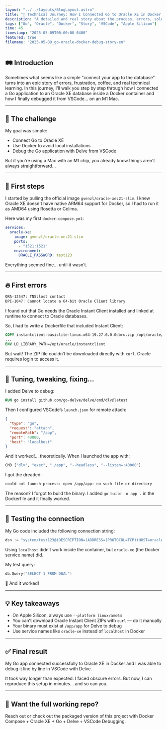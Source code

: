 ```yaml
---
layout: "../../layouts/BlogLayout.astro"
title: "📘 Technical Journey: How I Connected Go to Oracle XE in Docker and Debugged It in VSCode (Apple Silicon)"
description: "A detailed and real story about the process, errors, solutions, and learnings of connecting a Go app to Oracle XE in Docker and debugging it from VSCode on a Mac M1."
tags: ["Go", "Oracle", "Docker", "Story", "VSCode", "Apple Silicon"]
time: 45
timestamp: "2025-05-09T00:00:00-0400"
featured: true
filename: "2025-05-09_go-oracle-docker-debug-story-en"
---
```


## 🛤️ Introduction

Sometimes what seems like a simple "connect your app to the database" turns into an epic story of errors, frustration, coffee, and real technical learning. In this journey, I’ll walk you step by step through how I connected a Go application to an Oracle XE database inside a Docker container and how I finally debugged it from VSCode… on an M1 Mac.

---

## 🚧 The challenge

My goal was simple:

- Connect Go to Oracle XE
- Use Docker to avoid local installations
- Debug the Go application with Delve from VSCode

But if you're using a Mac with an M1 chip, you already know things aren't always straightforward…

---

## 🧱 First steps

I started by pulling the official image `gvenzl/oracle-xe:21-slim`. I knew Oracle XE doesn't have native ARM64 support for Docker, so I had to run it as AMD64 using Rosetta or Colima.

Here was my first `docker-compose.yml`:

```yaml
services:
  oracle-xe:
    image: gvenzl/oracle-xe:21-slim
    ports:
      - "1521:1521"
    environment:
      ORACLE_PASSWORD: test123
```

Everything seemed fine… until it wasn’t.

---

## 🔥 First errors

```bash
ORA-12547: TNS:lost contact
DPI-1047: Cannot locate a 64-bit Oracle Client library
```

I found out that Go needs the Oracle Instant Client installed and linked at runtime to connect to Oracle databases.

So, I had to write a Dockerfile that included Instant Client:

```Dockerfile
COPY instantclient-basiclite-linux.x64-19.27.0.0.0dbru.zip /opt/oracle/instantclient.zip
...
ENV LD_LIBRARY_PATH=/opt/oracle/instantclient
```

But wait! The ZIP file couldn’t be downloaded directly with `curl`. Oracle requires login to access it.

---

## 🔧 Tuning, tweaking, fixing…

I added Delve to debug:

```Dockerfile
RUN go install github.com/go-delve/delve/cmd/dlv@latest
```

Then I configured VSCode’s `launch.json` for remote attach:

```json
{
  "type": "go",
  "request": "attach",
  "remotePath": "/app",
  "port": 40000,
  "host": "localhost"
}
```

And it worked!... theoretically. When I launched the app with:

```bash
CMD ["dlv", "exec", "./app", "--headless", "--listen=:40000"]
```

I got the dreaded:

```bash
could not launch process: open /app/app: no such file or directory
```

The reason? I forgot to build the binary. I added `go build -o app .` in the Dockerfile and it finally worked.

---

## 🧪 Testing the connection

My Go code included the following connection string:

```go
dsn := "system/test123@(DESCRIPTION=(ADDRESS=(PROTOCOL=TCP)(HOST=oracle-xe)(PORT=1521))(CONNECT_DATA=(SERVICE_NAME=XE)))"
```

Using `localhost` didn’t work inside the container, but `oracle-xe` (the Docker service name) did.

My test query:

```go
db.Query("SELECT 1 FROM DUAL")
```

🎉 And it worked!

---

## 💡 Key takeaways

- On Apple Silicon, always use `--platform linux/amd64`
- You can’t download Oracle Instant Client ZIPs with `curl` — do it manually
- Your binary must exist at `/app/app` for Delve to debug
- Use service names like `oracle-xe` instead of `localhost` in Docker

---

## ✅ Final result

My Go app connected successfully to Oracle XE in Docker and I was able to debug it line by line in VSCode with Delve.

It took way longer than expected. I faced obscure errors. But now, I can reproduce this setup in minutes… and so can you.

---

## 🧠 Want the full working repo?

Reach out or check out the packaged version of this project with Docker Compose + Oracle XE + Go + Delve + VSCode Debugging.
